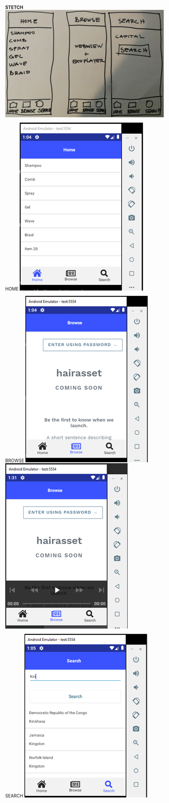 <b>STETCH</b>
![image](a5.PNG)

HOME
![image](a1.PNG)

BROWSE
![image](a2.PNG) 
![image](a4.PNG)

SEARCH
![image](a3.PNG)
